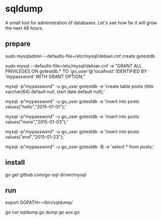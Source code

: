 # sqldump

A small tool for administration of databases. Let's see how far it will grow the next 48 hours. 

## prepare

sudo mysqladmin --defaults-file=/etc/mysql/debian.cnf create gotestdb

sudo mysql --defaults-file=/etc/mysql/debian.cnf -e "GRANT ALL PRIVILEGES  ON gotestdb.*  TO 'go_user'@'localhost' IDENTIFIED BY 'mypassword'  WITH GRANT OPTION;"

mysql -p"mypassword" -u go_user gotestdb -e 'create table posts (title varchar(64) default null, start date default null);'

mysql -p"mypassword" -u go_user gotestdb -e 'insert into posts values("hello","2015-01-01");'

mysql -p"mypassword" -u go_user gotestdb -e 'insert into posts values("more","2015-01-03");'

mysql -p"mypassword" -u go_user gotestdb -e 'insert into posts values("end","2015-01-23");'

mysql -p"mypassword" -u go_user gotestdb -B -e 'select * from posts;'

## install

go get github.com/go-sql-driver/mysql

## run

export GOPATH=~/bin/sqldump/

go run sqldump.go dump.go aux.go
